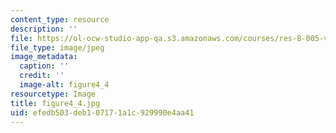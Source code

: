 ```yaml
---
content_type: resource
description: ''
file: https://ol-ocw-studio-app-qa.s3.amazonaws.com/courses/res-8-005-vibrations-and-waves-problem-solving-fall-2012/efedb503deb107171a1c929990e4aa41_figure4_4.jpg
file_type: image/jpeg
image_metadata:
  caption: ''
  credit: ''
  image-alt: figure4_4
resourcetype: Image
title: figure4_4.jpg
uid: efedb503-deb1-0717-1a1c-929990e4aa41
---
```

